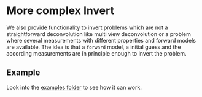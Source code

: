 # More complex Invert
We also provide functionality to invert problems which are not a straightforward deconvolution
like multi view deconvolution or a problem where several measurements with different properties and forward models are available. 
The idea is that a `forward` model, a initial guess and the according measurements are in principle enough to invert the problem.

## Example
Look into the [examples folder](https://github.com/roflmaostc/DeconvOptim.jl/tree/master/examples/generic_invert.ipynb) to see how it can work.
